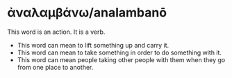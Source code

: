 # ἀναλαμβάνω/analambanō
This word is an action. It is a verb.
* This word can mean to lift something up and carry it.
* This word can mean to take something in order to do something with it.
* This word can mean people taking other people with them when they go from one place to another.
